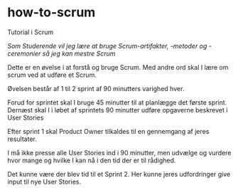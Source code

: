 # how-to-scrum
Tutorial i Scrum 

*Som Studerende
vil jeg lære at bruge Scrum-artifakter, -metoder og -ceremonier
så jeg kan mestre Scrum*

Dette er en øvelse i at forstå og bruge Scrum. Med andre ord skal I lære om scrum ved at udføre et Scrum.

Øvelsen består af 1 til 2 sprint af 90 minutters varighed hver.

Forud for sprintet skal I bruge 45 minutter til at planlægge det første sprint.
Dernæst skal I i løbet af sprintets 90 minutter udføre opgaverne beskrevet i User Stories

Efter sprint 1 skal Product Owner tilkaldes til en gennemgang af jeres resultater.

I må ikke presse alle User Stories ind i 90 minutter, men udvælge og vurdere hvor mange og hvilke I kan nå i den tid der er til rådighed.

Det kunne være der blev tid til et Sprint 2. Her kunne jeres udfordringer give input til nye User Stories.
